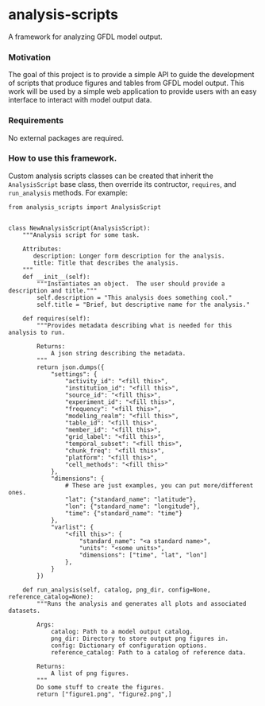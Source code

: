 # analysis-scripts
A framework for analyzing GFDL model output.

### Motivation
The goal of this project is to provide a simple API to guide the development of
scripts that produce figures and tables from GFDL model output.  This work will be used
by a simple web application to provide users with an easy interface to interact with model
output data.

### Requirements
No external packages are required.

### How to use this framework.
Custom analysis scripts classes can be created that inherit the `AnalysisScript` base
class, then override its contructor, `requires`, and `run_analysis` methods. For example:

```python3
from analysis_scripts import AnalysisScript


class NewAnalysisScript(AnalysisScript):
    """Analysis script for some task.

    Attributes:
       description: Longer form description for the analysis.
       title: Title that describes the analysis.
    """
    def __init__(self):
        """Instantiates an object.  The user should provide a description and title."""
        self.description = "This analysis does something cool."
        self.title = "Brief, but descriptive name for the analysis."

    def requires(self):
        """Provides metadata describing what is needed for this analysis to run.

        Returns:
            A json string describing the metadata.
        """
        return json.dumps({
            "settings": {
                "activity_id": "<fill this>",
                "institution_id": "<fill this>",
                "source_id": "<fill this>",
                "experiment_id": "<fill this>",
                "frequency": "<fill this>",
                "modeling_realm": "<fill this>",
                "table_id": "<fill this>",
                "member_id": "<fill this>",
                "grid_label": "<fill this>",
                "temporal_subset": "<fill this>",
                "chunk_freq": "<fill this>",
                "platform": "<fill this>",
                "cell_methods": "<fill this>"
            },
            "dimensions": {
                # These are just examples, you can put more/different ones.
                "lat": {"standard_name": "latitude"},
                "lon": {"standard_name": "longitude"},
                "time": {"standard_name": "time"}
            },
            "varlist": {
                "<fill this>": {
                    "standard_name": "<a standard name>",
                    "units": "<some units>",
                    "dimensions": ["time", "lat", "lon"]
                }, 
            }
        })

    def run_analysis(self, catalog, png_dir, config=None, reference_catalog=None):
        """Runs the analysis and generates all plots and associated datasets.

        Args:
            catalog: Path to a model output catalog.
            png_dir: Directory to store output png figures in.
            config: Dictionary of configuration options.
            reference_catalog: Path to a catalog of reference data.

        Returns:
            A list of png figures.
        """
        Do some stuff to create the figures.
        return ["figure1.png", "figure2.png",]
```
